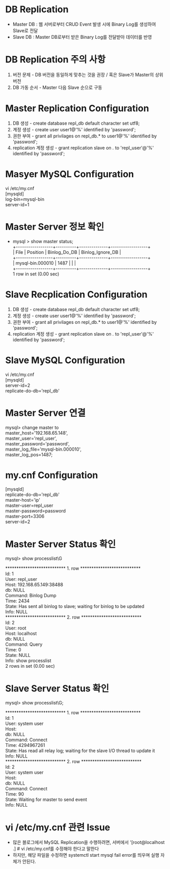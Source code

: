 DB Replication
==============
* Master DB : 웹 서버로부터 CRUD Event 발생 시에 Binary Log를 생성하여 Slave로 전달
* Slave DB : Master DB로부터 받은 Binary Log를 전달받아 데이터를 반영

DB Replication 주의 사항
======================
1. 버전 문제 - DB 버전을 동일하게 맞추는 것을 권장 / 혹은 Slave가 Master의 상위 버전
2. DB 가동 순서 - Master 다음 Slave 순으로 구동

Master Replication Configuration
================================
1) DB 생성 - create database repl_db default character set utf8;
2) 계정 생성 - create user user1@'%' identified by 'password';
3) 권한 부여 - grant all privilages on repl_db.* to user1@'%' identified by 'password';
4) replication 계정 생성 - grant replication slave on *.* to 'repl_user'@'%' identified by 'password';

Masyer MySQL Configuration
===========================
vi /etc/my.cnf</br>
[mysqld]</br>
log-bin=mysql-bin</br>
server-id=1</br>

Master Server 정보 확인
=====================
* mysql > show master status;</br>
+------------------+----------+--------------+------------------+</br>
| File             | Position | Binlog_Do_DB | Binlog_Ignore_DB |</br>
+------------------+----------+--------------+------------------+</br>
| mysql-bin.000010 \|     1487 \|              \|                  \| </br>
+------------------+----------+--------------+------------------+</br>
1 row in set (0.00 sec)</br>

Slave Recplication Configuration
================================
1) DB 생성 - create database repl_db default character set utf8;
2) 계정 생성 - create user user1@'%' identified by 'password';
3) 권한 부여 - grant all privilages on repl_db.* to user1@'%' identified by 'password';
4) replication 계정 생성 - grant replication slave on *.* to 'repl_user'@'%' identified by 'password';

Slave MySQL Configuration
=========================
vi /etc/my.cnf</br>
[mysqld]</br>
server-id=2</br>
replicate-do-db='repl_db'</br>

Master Server 연결
=================
mysql> change master to</br>
master_host='192.168.65.148',</br>
master_user='repl_user',</br>
master_password='password',</br>
master_log_file='mysql-bin.000010',</br>
master_log_pos=1487;</br>

my.cnf Configuration
====================
[mysqld]</br>
replicate-do-db='repl_db'</br>
master-host='ip'</br>
master-user=repl_user</br>
master-password=password</br>
master-port=3306</br>
server-id=2</br>

Master Server Status 확인
========================
mysql> show processlist\G</br>

*************************** 1. row ***************************</br>
     Id: 1</br>
   User: repl_user</br>
   Host: 192.168.65.149:38488</br>
     db: NULL</br>
Command: Binlog Dump</br>
   Time: 2434</br>
  State: Has sent all binlog to slave; waiting for binlog to be updated</br>
   Info: NULL</br>
*************************** 2. row ***************************</br>
     Id: 2</br>
   User: root</br>
   Host: localhost</br>
     db: NULL</br>
Command: Query</br>
   Time: 0</br>
  State: NULL</br>
   Info: show processlist</br>
2 rows in set (0.00 sec)</br>

Slave Server Status 확인
=======================
mysql> show processlist\G;</br>

*************************** 1. row ***************************</br>
     Id: 1</br>
   User: system user</br>
   Host: </br>
     db: NULL</br>
Command: Connect</br>
   Time: 4294967261</br>
  State: Has read all relay log; waiting for the slave I/O thread to update it</br>
   Info: NULL</br>
*************************** 2. row ***************************</br>
     Id: 2</br>
   User: system user</br>
   Host: </br>
     db: NULL</br>
Command: Connect</br>
   Time: 90</br>
  State: Waiting for master to send event</br>
   Info: NULL</br>

vi /etc/my.cnf 관련 Issue
=========================
* 많은 블로그에서 MySQL Replication을 수행하려면, 서버에서 '[root@localhost .] # vi /etc/my.cnf를 수정해야 한다고 말한다
* 하지만, 해당 파일을 수정하면 systemctl start mysql fail error를 띄우며 실행 자체가 안된다.
